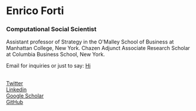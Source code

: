 # Enrico Forti
### Computational Social Scientist

Assistant professor of Strategy in the O'Malley School of Business at Manhattan College, New York.
Chazen Adjunct Associate Research Scholar at Columbia Business School, New York.

Email for inquiries or just to say: <a href="mailto:e.forti@manhattan.edu">Hi</a>
<div>&nbsp;</div>
  <a href="https://twitter.com/fortienrico" target="_blank">Twitter</a><br/>
  <a href="https://www.linkedin.com/in/enricoforti" target="_blank">Linkedin</a><br/>
  <a href="https://scholar.google.com/citations?hl=en&amp;user=G4jC5vcAAAAJ&amp;view_op=list_works&amp;sortby=pubdate" target="_blank">Google Scholar</a><br/>
  <a href="http://github.com/enricoforti" target="_blank">GitHub</a>
